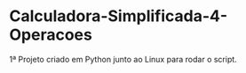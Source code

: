# Calculadora-Simplificada-4-Operacoes
1ª Projeto criado em Python junto ao Linux para rodar o script.
